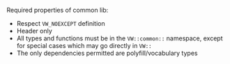 Required properties of common lib:

- Respect `VW_NOEXCEPT` definition
- Header only
- All types and functions must be in the `VW::common::` namespace, except for special cases which may go directly in `VW::`
- The only dependencies permitted are polyfill/vocabulary types
